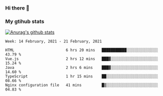 ### Hi there 👋

### My gtihub stats

[![Anurag's github stats](https://github-readme-stats.vercel.app/api?username=gaozhidong)](https://github.com/gaozhidong/github-readme-stats)

<!--START_SECTION:waka-->
```text
Week: 14 February, 2021 - 21 February, 2021

HTML                       6 hrs 20 mins   ███████████░░░░░░░░░░░░░░   43.79 % 
Vue.js                     2 hrs 12 mins   ███▓░░░░░░░░░░░░░░░░░░░░░   15.24 % 
Java                       2 hrs 6 mins    ███▓░░░░░░░░░░░░░░░░░░░░░   14.60 % 
TypeScript                 1 hr 15 mins    ██░░░░░░░░░░░░░░░░░░░░░░░   08.66 % 
Nginx configuration file   41 mins         █▒░░░░░░░░░░░░░░░░░░░░░░░   04.83 % 
```
<!--END_SECTION:waka-->